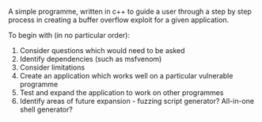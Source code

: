 A simple programme, written in c++ to guide a user through a step by step process in creating a buffer overflow exploit for a given application.

To begin with (in no particular order):

1. Consider questions which would need to be asked
2. Identify dependencies (such as msfvenom)
3. Consider limitations
4. Create an application which works well on a particular vulnerable programme
5. Test and expand the application to work on other programmes
6. Identify areas of future expansion - fuzzing script generator? All-in-one shell generator?

